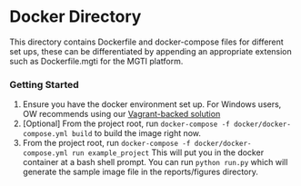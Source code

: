 # Docker Directory
This directory contains Dockerfile and docker-compose files for different set
ups, these can be differentiated by appending an appropriate extension such as
Dockerfile.mgti for the MGTI platform.

### Getting Started
1. Ensure you have the docker environment set up. For Windows users, OW recommends using our [Vagrant-backed  solution](https://bitbucket.org/oliverwymantechssg/labs-vagrant-docker-host/overview)
2. [Optional] From the project root, run `docker-compose -f docker/docker-compose.yml build` to build the image right now.
3. From the project root, run `docker-compose -f docker/docker-compose.yml run example_project` This will put you in the docker container at a bash shell prompt. You can run `python run.py` which will generate the sample image file in the reports/figures directory.


